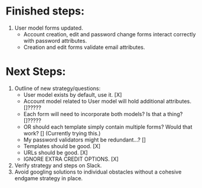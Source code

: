 
# Finished steps:

1. User model forms updated.
	- Account creation, edit and password change forms interact correctly with password attributes.
	- Creation and edit forms validate email attributes.


# Next Steps:
1. Outline of new strategy/questions:
	- User model exists by default, use it. [X]
	- Account model related to User model will hold additional attributes. []?????
	- Each form will need to incorporate both models?  Is that a thing?  []?????
	- OR should each template simply contain multiple forms?  Would that work? []
		(Currently trying this.)
	- My password validators might be redundant...? []
	- Templates should be good. [X]
	- URLs should be good. [X]
	- IGNORE EXTRA CREDIT OPTIONS. [X]
2. Verify strategy and steps on Slack.
3. Avoid googling solutions to individual obstacles without a cohesive endgame strategy in place.